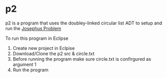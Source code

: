 p2
====

p2 is a program that uses the doubley-linked circular
list ADT to setup and run the [Josephus Problem](https://en.wikipedia.org/wiki/Josephus_problem)

To run this program in Eclipse
  1. Create new project in Eclpise
  2. Download/Clone the p2 src & circle.txt
  3. Before running the program make sure circle.txt is confirgured as argument 1
  4. Run the program
